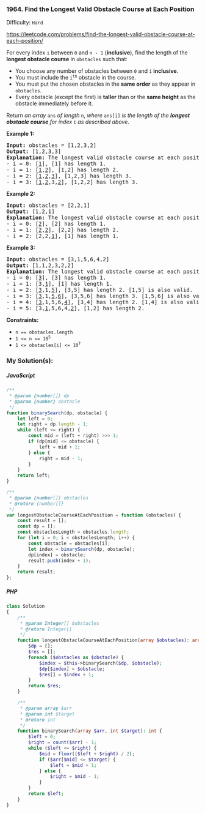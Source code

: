 ### 1964. Find the Longest Valid Obstacle Course at Each Position

Difficulty: `Hard`

https://leetcode.com/problems/find-the-longest-valid-obstacle-course-at-each-position/


<p>For every index <code>i</code> between <code>0</code> and <code>n - 1</code> (<strong>inclusive</strong>), find the length of the <strong>longest obstacle course</strong> in <code>obstacles</code> such that:</p>
<ul>
	<li>You choose any number of obstacles between <code>0</code> and <code>i</code> <strong>inclusive</strong>.</li>
	<li>You must include the <code>i<sup>th</sup></code> obstacle in the course.</li>
	<li>You must put the chosen obstacles in the <strong>same order</strong> as they appear in <code>obstacles</code>.</li>
	<li>Every obstacle (except the first) is <strong>taller</strong> than or the <strong>same height</strong> as the obstacle immediately before it.</li>
</ul>
<p>Return <em>an array</em> <code>ans</code> <em>of length</em> <code>n</code>, <em>where</em> <code>ans[i]</code> <em>is the length of the <strong>longest obstacle course</strong> for index</em> <code>i</code><em> as described above</em>.</p>
<p><strong class="example">Example 1:</strong></p>
<pre><strong>Input:</strong> obstacles = [1,2,3,2]
<strong>Output:</strong> [1,2,3,3]
<strong>Explanation:</strong> The longest valid obstacle course at each position is:
- i = 0: [<u>1</u>], [1] has length 1.
- i = 1: [<u>1</u>,<u>2</u>], [1,2] has length 2.
- i = 2: [<u>1</u>,<u>2</u>,<u>3</u>], [1,2,3] has length 3.
- i = 3: [<u>1</u>,<u>2</u>,3,<u>2</u>], [1,2,2] has length 3.
</pre>
<p><strong class="example">Example 2:</strong></p>
<pre><strong>Input:</strong> obstacles = [2,2,1]
<strong>Output:</strong> [1,2,1]
<strong>Explanation: </strong>The longest valid obstacle course at each position is:
- i = 0: [<u>2</u>], [2] has length 1.
- i = 1: [<u>2</u>,<u>2</u>], [2,2] has length 2.
- i = 2: [2,2,<u>1</u>], [1] has length 1.
</pre>
<p><strong class="example">Example 3:</strong></p>
<pre><strong>Input:</strong> obstacles = [3,1,5,6,4,2]
<strong>Output:</strong> [1,1,2,3,2,2]
<strong>Explanation:</strong> The longest valid obstacle course at each position is:
- i = 0: [<u>3</u>], [3] has length 1.
- i = 1: [3,<u>1</u>], [1] has length 1.
- i = 2: [<u>3</u>,1,<u>5</u>], [3,5] has length 2. [1,5] is also valid.
- i = 3: [<u>3</u>,1,<u>5</u>,<u>6</u>], [3,5,6] has length 3. [1,5,6] is also valid.
- i = 4: [<u>3</u>,1,5,6,<u>4</u>], [3,4] has length 2. [1,4] is also valid.
- i = 5: [3,<u>1</u>,5,6,4,<u>2</u>], [1,2] has length 2.
</pre>
<p><strong>Constraints:</strong></p>
<ul>
	<li><code>n == obstacles.length</code></li>
	<li><code>1 &lt;= n &lt;= 10<sup>5</sup></code></li>
	<li><code>1 &lt;= obstacles[i] &lt;= 10<sup>7</sup></code></li>
</ul>

### My Solution(s):

##### JavaScript

```js
/**
 * @param {number[]} dp
 * @param {number} obstacle
 */
function binarySearch(dp, obstacle) {
    let left = 0;
    let right = dp.length - 1;
    while (left <= right) {
        const mid = (left + right) >>> 1;
        if (dp[mid] <= obstacle) {
            left = mid + 1;
        } else {
            right = mid - 1;
        }
    }
    return left;
}

/**
 * @param {number[]} obstacles
 * @return {number[]}
 */
var longestObstacleCourseAtEachPosition = function (obstacles) {
    const result = [];
    const dp = [];
    const obstaclesLength = obstacles.length;
    for (let i = 0; i < obstaclesLength; i++) {
        const obstacle = obstacles[i];
        let index = binarySearch(dp, obstacle);
        dp[index] = obstacle;
        result.push(index + 1);
    }
    return result;
};
```

##### PHP

```php
class Solution
{
    /**
     * @param Integer[] $obstacles
     * @return Integer[]
     */
    function longestObstacleCourseAtEachPosition(array $obstacles): array {
        $dp = [];
        $res = [];
        foreach ($obstacles as $obstacle) {
            $index = $this->binarySearch($dp, $obstacle);
            $dp[$index] = $obstacle;
            $res[] = $index + 1;
        }
        return $res;
    }

    /**
     * @param array $arr
     * @param int $target
     * @return int
     */
    function binarySearch(array $arr, int $target): int {
        $left = 0;
        $right = count($arr) - 1;
        while ($left <= $right) {
            $mid = floor(($left + $right) / 2);
            if ($arr[$mid] <= $target) {
                $left = $mid + 1;
            } else {
                $right = $mid - 1;
            }
        }
        return $left;
    }
}
```

